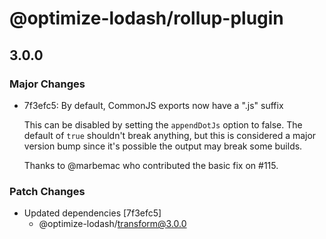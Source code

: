 # @optimize-lodash/rollup-plugin

## 3.0.0
### Major Changes

- 7f3efc5: By default, CommonJS exports now have a ".js" suffix
  
  This can be disabled by setting the `appendDotJs` option to false. The default of `true` shouldn't break anything, but this is considered a major version bump since it's possible the output may break some builds.
  
  Thanks to @marbemac who contributed the basic fix on #115.

### Patch Changes

- Updated dependencies [7f3efc5]
  - @optimize-lodash/transform@3.0.0
